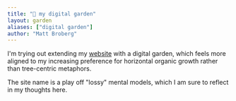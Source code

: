 ```yaml
---
title: "🌱 my digital garden"
layout: garden
aliases: ["digital garden"]
author: "Matt Broberg"
---
```


I'm trying out extending my [website](https://mbbroberg.fun) with a digital garden, which feels more aligned to my increasing preference for horizontal organic growth rather than tree-centric metaphors.

The site name is a play off "lossy" mental models, which I am sure to reflect in my thoughts here. 

